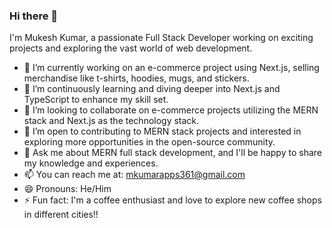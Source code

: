 ### Hi there 👋

I'm Mukesh Kumar, a passionate Full Stack Developer working on exciting projects and exploring the vast world of web development.

- 🔭 I’m currently working on an e-commerce project using Next.js, selling merchandise like t-shirts, hoodies, mugs, and stickers.
- 🌱 I’m continuously learning and diving deeper into Next.js and TypeScript to enhance my skill set.
- 👯 I’m looking to collaborate on e-commerce projects utilizing the MERN stack and Next.js as the technology stack.
- 🤔 I’m open to contributing to MERN stack projects and interested in exploring more opportunities in the open-source community.
- 💬 Ask me about MERN full stack development, and I'll be happy to share my knowledge and experiences.
- 📫 You can reach me at: [mkumarapps361@gmail.com](mailto:mkumarapps361@gmail.com)
- 😄 Pronouns: He/Him
- ⚡ Fun fact: I'm a coffee enthusiast and love to explore new coffee shops in different cities!!
